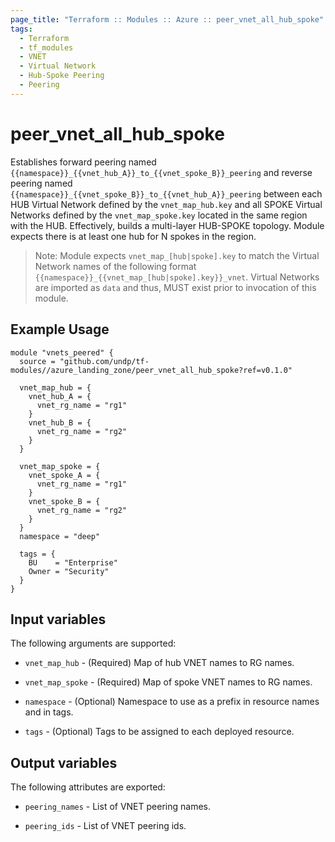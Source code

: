 ```yaml
---
page_title: "Terraform :: Modules :: Azure :: peer_vnet_all_hub_spoke"
tags:
  - Terraform
  - tf_modules
  - VNET
  - Virtual Network
  - Hub-Spoke Peering
  - Peering
---
```

# peer_vnet_all_hub_spoke

Establishes forward peering named `{{namespace}}_{{vnet_hub_A}}_to_{{vnet_spoke_B}}_peering` and reverse peering named `{{namespace}}_{{vnet_spoke_B}}_to_{{vnet_hub_A}}_peering` between each HUB Virtual Network defined by the `vnet_map_hub.key` and all SPOKE Virtual Networks defined by the `vnet_map_spoke.key` located in the same region with the HUB. Effectively, builds a multi-layer HUB-SPOKE topology. Module expects there is at least one hub for N spokes in the region.

> Note: Module expects `vnet_map_[hub|spoke].key` to match the Virtual Network names of the following format `{{namespace}}_{{vnet_map_[hub|spoke].key}}_vnet`. Virtual Networks are imported as `data` and thus, MUST exist prior to invocation of this module.

## Example Usage

```hcl
module "vnets_peered" {
  source = "github.com/undp/tf-modules//azure_landing_zone/peer_vnet_all_hub_spoke?ref=v0.1.0"

  vnet_map_hub = {
    vnet_hub_A = {
      vnet_rg_name = "rg1"
    }
    vnet_hub_B = {
      vnet_rg_name = "rg2"
    }
  }

  vnet_map_spoke = {
    vnet_spoke_A = {
      vnet_rg_name = "rg1"
    }
    vnet_spoke_B = {
      vnet_rg_name = "rg2"
    }
  }
  namespace = "deep"

  tags = {
    BU    = "Enterprise"
    Owner = "Security"
  }
}
```

## Input variables

The following arguments are supported:

* `vnet_map_hub` - (Required) Map of hub VNET names to RG names.

* `vnet_map_spoke` - (Required) Map of spoke VNET names to RG names.

* `namespace` - (Optional) Namespace to use as a prefix in resource names and in tags.

* `tags` - (Optional) Tags to be assigned to each deployed resource.

## Output variables

The following attributes are exported:

* `peering_names` - List of VNET peering names.

* `peering_ids` - List of VNET peering ids.
